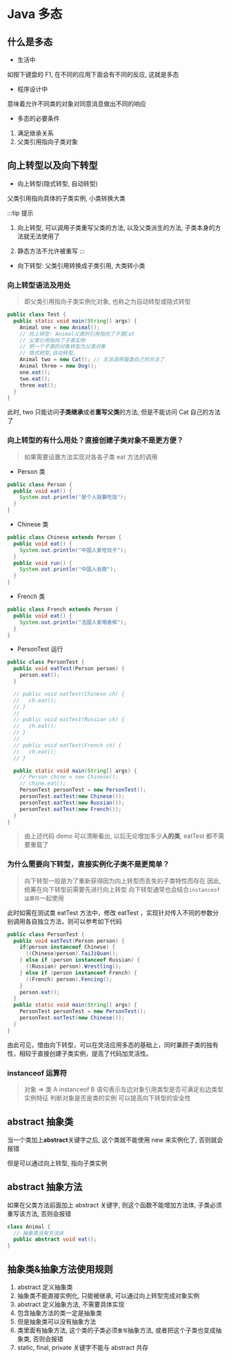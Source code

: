 # Java 多态

## 什么是多态

- 生活中

如按下键盘的 F1, 在不同的应用下面会有不同的反应, 这就是多态

- 程序设计中

意味着允许不同类的对象对同意消息做出不同的响应

- 多态的必要条件

1. 满足继承关系
2. 父类引用指向子类对象

## 向上转型以及向下转型

- 向上转型(隐式转型, 自动转型)

父类引用指向具体的子类实例, 小类转换大类

:::tip 提示

1. 向上转型, 可以调用子类重写父类的方法, 以及父类派生的方法, 子类本身的方法就无法使用了

2. 静态方法不允许被重写
   :::

- 向下转型: 父类引用转换成子类引用, 大类转小类

### 向上转型语法及用处

> 即父类引用指向子类实例化对象, 也称之为自动转型或隐式转型

```java
public class Test {
  public static void main(String[] args) {
    Animal one = new Animal();
    // 向上转型: Animal父类的引用指向了子类Cat
    // 父类引用指向了子类实例
    // 把一个子类的对象转型为父类对象
    // 隐式转型,自动转型,
    Animal two = new Cat(); // 无法调用猫类自己的方法了
    Animal three = new Dog();
    one.eat();
    two.eat();
    three.eat();
  }
}
```

此时, two 只能访问**子类继承**或者**重写父类**的方法, 但是不能访问 Cat 自己的方法了

### 向上转型的有什么用处？直接创建子类对象不是更方便？

> 如果需要设置方法实现对各各子类 eat 方法的调用

- Person 类

```java
public class Person {
  public void eat() {
    System.out.println("是个人就要吃饭");
  }
}
```

- Chinese 类

```java
public class Chinese extends Person {
  public void eat() {
    System.out.println("中国人爱吃饺子");
  }
  public void run() {
    System.out.println("中国人会跑");
  }
}
```

- French 类

```java
public class French extends Person {
  public void eat() {
    System.out.println("法国人爱喝香槟");
  }
}
```

- PersonTest 运行

```java
public class PersonTest {
  public void eatTest(Person person) {
    person.eat();
  }

  // public void eatTest(Chinese ch) {
  //   ch.eat();
  // }
  //
  // public void eatTest(Russian ch) {
  //   ch.eat();
  // }
  //
  // public void eatTest(French ch) {
  //   ch.eat();
  // }

  public static void main(String[] args) {
    // Person chine = new Chinese();
    // chine.eat();
    PersonTest personTest = new PersonTest();
    personTest.eatTest(new Chinese());
    personTest.eatTest(new Russian());
    personTest.eatTest(new French());
  }
}
```

> 由上述代码 demo 可以清晰看出, 以后无论增加多少**人的类**, eatTest 都不需要重载了

### 为什么需要向下转型，直接实例化子类不是更简单？

> 向下转型一般是为了重新获得因为向上转型而丢失的子类特性而存在
> 因此,统筹在向下转型前需要先进行向上转型
> 向下转型通常也会结合`instanceof运算符`一起使用

此时如需在测试类 eatTest 方法中，修改 eatTest ，实现针对传入不同的参数分别调用各自独立方法，则可以参考如下代码

```java
public class PersonTest {
  public void eatTest(Person person) {
    if(person instanceof Chinese) {
      ((Chinese)person).TaiJiQuan();
    } else if (person instanceof Russian) {
      ((Russian) person).Wrestling();
    } else if (person instanceof French) {
      ((French) person).Fencing();
    }
    person.eat();
  }
  public static void main(String[] args) {
    PersonTest personTest = new PersonTest();
    personTest.eatTest(new Chinese());
  }
}
```

由此可见，借由向下转型，可以在灵活应用多态的基础上，同时兼顾子类的独有性，相较于直接创建子类实例，提高了代码加灵活性。

### instanceof 运算符

> 对象 => 类
> A instanceof B 语句表示左边对象引用类型是否可满足右边类型实例特征
> 判断对象是否是类的实例
> 可以提高向下转型的安全性

## abstract 抽象类

当一个类加上**abstract**关键字之后, 这个类就不能使用 new 来实例化了, 否则就会报错

但是可以通过向上转型, 指向子类实例

## abstract 抽象方法

如果在父类方法前面加上 abstract 关键字, 则这个函数不能增加方法体, 子类必须重写该方法, 否则会报错

```java
class Animal {
  // 抽象类没有方法体
  public abstract void eat();
}
```

## 抽象类&抽象方法使用规则

1. abstract 定义抽象类
2. 抽象类不能直接实例化, 只能被继承, 可以通过向上转型完成对象实例
3. abstract 定义抽象方法, 不需要具体实现
4. 包含抽象方法的类一定是抽象类
5. 但是抽象类可以没有抽象方法
6. 类里面有抽象方法, 这个类的子类必须`重写`抽象方法, 或者把这个子类也变成抽象类, 否则会报错
7. static, final, private 关键字不能与 abstract 共存
